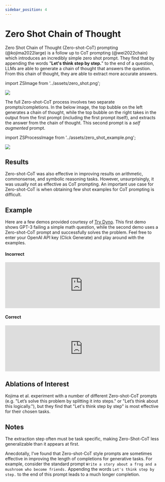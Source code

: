 ```yaml
---
sidebar_position: 4
---
```


# Zero Shot Chain of Thought


Zero Shot Chain of Thought (Zero-shot-CoT) prompting (@kojima2022large) is a 
follow up to CoT prompting (@wei2022chain) which introduces an incredibly 
simple zero shot prompt. They find that by appending the words "**Let's think step
by step.**" to the end of a question, LLMs are able to generate a chain of
thought that answers the question. From this chain of thought, they are able to
extract more accurate answers.

import ZSImage from '../assets/zero_shot.png';

<div style={{textAlign: 'center'}}>
  <img src={ZSImage} style={{width: "500px"}} />
</div>

The full Zero-shot-CoT process involves two separate prompts/completions. 
In the below image, the top bubble on the left generates a chain of thought, while the top bubble on
the right takes in the output from the first prompt (including the first prompt itself),
and extracts the answer from the chain of thought. This second prompt is a _self augmented_ prompt.

import ZSProcessImage from '../assets/zero_shot_example.png';

<div style={{textAlign: 'center'}}>
  <img src={ZSProcessImage} style={{width: "500px"}} />
</div>

## Results
Zero-shot-CoT was also effective in improving results on arithmetic, commonsense, 
and symbolic reasoning tasks. However, unsurprisingly, it was usually not as 
effective as CoT prompting. An important use case for Zero-shot-CoT is when obtaining
few shot examples for CoT prompting is difficult. 

## Example

Here are a few demos provided courtesy of [Try Dyno](https://trydyno.com). This first
demo shows GPT-3 failing a simple math question, while the second demo uses a 
Zero-shot-CoT prompt and successfully solves the problem. Feel free to enter your
OpenAI API key (Click Generate) and play around with the examples.

#### Incorrect

<iframe src="https://embed.trydyno.com/embed?model=text-davinci-002&promptText=If%20John%20has%205%20pears%2C%20then%20eats%202%2C%20and%20buys%205%20more%2C%20then%20gives%203%20to%20his%20friend%2C%20how%20many%20pears%20does%20he%20have%3F&response=John%20has%208%20pears.&maxTokens=256&boxRows=3" frameBorder="0" style={{overflow:"hidden",width:"100%"}} width="100%" onLoad={e=>{let t=e.currentTarget;window.addEventListener("message",e=>{"frameheight"==e.data[0]&&(t.height=e.data[1]+"px")},!1)}}></iframe>



#### Correct

<iframe src="https://embed.trydyno.com/embed?model=text-davinci-002&promptText=If%20John%20has%205%20pears%2C%20then%20eats%202%2C%20and%20buys%205%20more%2C%20then%20gives%203%20to%20his%20friend%2C%20how%20many%20pears%20does%20he%20have%3F%0A%0ALet's%20think%20step%20by%20step.&response=John%20starts%20with%205%20pears.%20He%20eats%202%20pears%2C%20leaving%20him%20with%203%20pears.%20He%20buys%205%20more%20pears%2C%20giving%20him%20a%20total%20of%208%20pears.%20He%20gives%203%20pears%20to%20his%20friend%2C%20leaving%20him%20with%20only%205%20pears.&maxTokens=256&boxRows=3" frameBorder="0" style={{overflow:"hidden",width:"100%"}} width="100%" onLoad={e=>{let t=e.currentTarget;window.addEventListener("message",e=>{"frameheight"==e.data[0]&&(t.height=e.data[1]+"px")},!1)}}></iframe>

## Ablations of Interest

Kojima et al. experiment with a number of different Zero-shot-CoT prompts 
(e.g. "Let’s solve this problem by splitting it into steps." or "Let’s think about this logically."), but they find that "Let's think step by step" is most effective for their
chosen tasks.



## Notes

The extraction step often must be task specific, making Zero-Shot-CoT less
generalizable than it appears at first.

Anecdotally, I've found that Zero-shot-CoT style prompts are sometimes effective 
in improving the length of completions for generative tasks. For example, consider
the standard prompt `Write a story about a frog and a mushroom who become friends.`
Appending the words `Let's think step by step.` to the end of this prompt leads to
a much longer completion.

